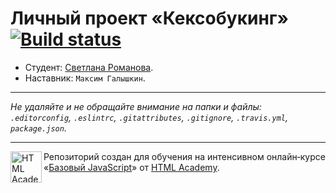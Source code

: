 # Личный проект «Кексобукинг» [![Build status][travis-image]][travis-url]

* Студент: [Светлана Романова](https://up.htmlacademy.ru/javascript/11/user/451857).
* Наставник: `Максим Галышкин`.

---

_Не удаляйте и не обращайте внимание на папки и файлы:_<br>
_`.editorconfig`, `.eslintrc`, `.gitattributes`, `.gitignore`, `.travis.yml`, `package.json`._

---

<a href="https://htmlacademy.ru/intensive/javascript"><img align="left" width="50" height="50" title="HTML Academy" src="https://up.htmlacademy.ru/static/img/intensive/javascript/logo-for-github.svg"></a>

Репозиторий создан для обучения на интенсивном онлайн‑курсе «[Базовый JavaScript](https://htmlacademy.ru/intensive/javascript)» от [HTML Academy](https://htmlacademy.ru).

[travis-image]: https://travis-ci.org/htmlacademy-javascript/451857-keksobooking.svg?branch=master
[travis-url]: https://travis-ci.org/htmlacademy-javascript/451857-keksobooking
